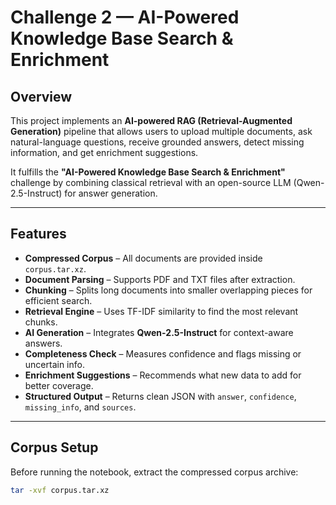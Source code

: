 # Challenge 2 — AI-Powered Knowledge Base Search & Enrichment

##  Overview
This project implements an **AI-powered RAG (Retrieval-Augmented Generation)** pipeline that allows users to upload multiple documents, ask natural-language questions, receive grounded answers, detect missing information, and get enrichment suggestions.

It fulfills the **"AI-Powered Knowledge Base Search & Enrichment"** challenge by combining classical retrieval with an open-source LLM (Qwen-2.5-Instruct) for answer generation.

---

##  Features
- **Compressed Corpus** – All documents are provided inside `corpus.tar.xz`.  
- **Document Parsing** – Supports PDF and TXT files after extraction.  
- **Chunking** – Splits long documents into smaller overlapping pieces for efficient search.  
- **Retrieval Engine** – Uses TF-IDF similarity to find the most relevant chunks.  
- **AI Generation** – Integrates **Qwen-2.5-Instruct** for context-aware answers.  
- **Completeness Check** – Measures confidence and flags missing or uncertain info.  
- **Enrichment Suggestions** – Recommends what new data to add for better coverage.  
- **Structured Output** – Returns clean JSON with `answer`, `confidence`, `missing_info`, and `sources`.

---

##  Corpus Setup
Before running the notebook, extract the compressed corpus archive:
```bash
tar -xvf corpus.tar.xz
